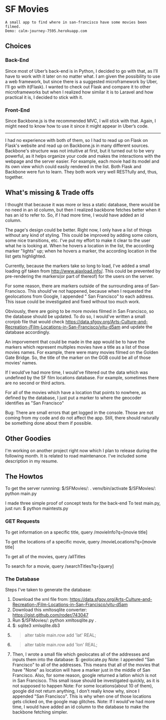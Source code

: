 # SF Movies
	A small app to find where in san-francisco have some movies been filmed.
	Demo: calm-journey-7595.herokuapp.com
	
## Choices

### Back-End

Since most of Uber’s back-end is in Python, I decided to go with that, as I’ll have to work with it later on no matter what.
I am given the possibility to use a web framework, but since there is a suggested microframework by Uber, I’ll go with it(Flask).
I wanted to check out Flask and compare it to other microframeworks but when I realized how similar it is to Laravel and how practical it is, I decided to stick with it.

### Front-End

Since Backbone.js is the recommended MVC, I will stick with that. Again, I might need to know how to use it since it might appear in Uber’s code.

---

I had no experience with both of them, so I had to read up on Flask on Flask's website and read up on Backbone.js in many different sources.
Backbone's structure was not intuitive at first, but it turned out to be very powerful, as it helps organize your code and makes the interactions with the webpage and the server easier. For example, each movie had its model and its own view which could easily rendered in the list.
Both Flask and Backbone were fun to learn. They both work very well RESTfully and, thus, together.

## What's missing & Trade offs

I thought that because it was more or less a static database, there would be no need in an id column, but then I realized backbone fetches better when it has an id to refer to. So, if I had more time, I would have added an id column.

The page's design could be better. Right now, I only have a list of things without any kind of styling. This could be improved by adding some colors, some nice transitions, etc. I've put my effort to make it clear to the user what he is looking at. When he hovers a location in the list, the according marker "lights" up; when he hovers a marker, the according location in the list gets highlighted.

Currently, because the markers take so long to load, I've added a small loading gif taken from http://www.ajaxload.info/. This could be prevented by pre-rendering the markers(or part of thereof) for the users on the server. 

For some reason, there are markers outside of the surrounding area of San-Francisco. This should've not happened, because when I requested the geolocations from Google, I appended " San Francisco" to each address. This issue could be investigated and fixed without too much work.

Obviously, there are going to be more movies filmed in San Francisco, so the database should be updated. To do so, I would've written a small cronjob file that would check https://data.sfgov.org/Arts-Culture-and-Recreation-/Film-Locations-in-San-Francisco/yitu-d5am and update the database accordingly.

An imporvement that could be made in the app would be to have the markers which represent multiples movies have a title as a list of those movies names. For example, there were many movies filmed on the Golden Gate Bridge. So, the title of the marker on the GGB could be all of those movies' names.

If I would've had more time, I would've filtered out the data which was undefined by the SF film locations database. For example, sometimes there are no second or third actors.

For all of the movies which have a location that points to nowhere, as defined by the database, I just put a marker to where the geocoder identifies as "San Francisco"

Bug: There are small errors that get logged in the console. Those are not coming from my code and do not affect the app. Still, there should naturally be something done about them if possible.

## Other Goodies

I'm working on another project right now which I plan to release during the following month. It is related to road maintenance. I've included some description in my resume.

## The Howtos

To get the server runnning:
$/SFMovies/: . venv/bin/activate
$/SFMovies/: python main.py

I made three simple proof of concept tests for the back-end
To test main.py, just run: $ python maintests.py

### GET Requests

To get information on a specific title, query
	/movieInfo?q=[movie title]

To get the locations of a specific movie, query
	/movieLocations?q=[movie title]

To get all of the movies, query 
	/allTitles

To search for a movie, query 
	/searchTitles?q=[query]

### The Database

Steps I've taken to generate the database:
1. Download the xml file from: https://data.sfgov.org/Arts-Culture-and-Recreation-/Film-Locations-in-San-Francisco/yitu-d5am
2. Download this xmltosqlite converter: https://gist.github.com/roder/743047
3. Run $/SFMovies/: python xmltosqlite.py . 
4. $: sqlite3 xmlsqlite.db3 
5. 	>alter table main.row add 'lat' REAL;
6. 	>alter table main.row add 'lon' REAL;
7. Then, I wrote a small file which geolocates all of the addresses and inputs them into the database: $: geolocate.py
Note: I appended "San Francisco" to all of the addresses. This means that all of the movies that have "None" as location will have a marker just in the middle of San Francisco. Also, for some reason, google returned a latlon which is not in San Francisco. This small issue should be investigated quickly, as it is not supposed to happen
Note: For some locations(about 10 of them), google did not return anything, I don't really know why, since I appended "San Francisco". This is why when one of those locations gets clicked on, the google map glitches.
Note: If I would've had more time, I would have added an id column to the database to make the backbone fetching simpler.

